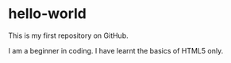 # hello-world
This is my first repository on GitHub.

I am a beginner in coding. I have learnt the basics of HTML5 only.
